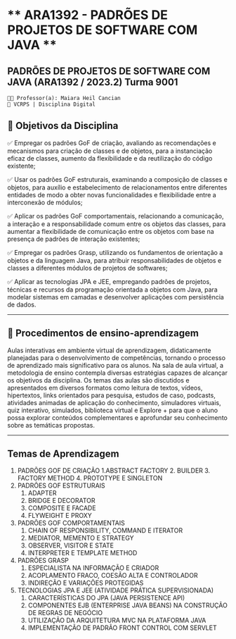 # ** ARA1392 - PADRÕES DE PROJETOS DE SOFTWARE COM JAVA **
## PADRÕES DE PROJETOS DE SOFTWARE COM JAVA (ARA1392 / 2023.2) Turma 9001

    👩🏽 Professor(a): Maiara Heil Cancian
    📍 VCRPS | Disciplina Digital

## 🎯 **Objetivos da Disciplina**

­✅ ­Empregar os padrões GoF de criação, avaliando as recomendações e mecanismos para criação de classes e de objetos, para a instanciação eficaz de classes, aumento da flexibilidade e da reutilização do código existente;

­✅ ­Usar os padrões GoF estruturais, examinando a composição de classes e objetos, para auxílio e estabelecimento de relacionamentos entre diferentes entidades de modo a obter novas funcionalidades e flexibilidade entre a interconexão de módulos;

­✅ Aplicar os padrões GoF comportamentais, relacionando a comunicação, a interação e a responsabilidade comum entre os objetos das classes, para aumentar a flexibilidade de comunicação entre os objetos com base na presença de padrões de interação existentes;

­✅ ­Empregar os padrões Grasp, utilizando os fundamentos de orientação a objetos e da linguagem Java, para atribuir responsabilidades de objetos e classes a diferentes módulos de projetos de softwares;

­✅ Aplicar as tecnologias JPA e JEE, empregando padrões de projetos, técnicas e recursos da programação orientada a objetos com Java, para modelar sistemas em camadas e desenvolver aplicações com persistência de dados.

---

## 📑 **Procedimentos de ensino-­aprendizagem**

Aulas interativas em ambiente virtual de aprendizagem, didaticamente planejadas para o desenvolvimento de competências, tornando o processo de aprendizado mais significativo para os alunos. Na sala de aula virtual, a metodologia de ensino contempla diversas estratégias capazes de alcançar os objetivos da disciplina. Os temas das aulas são discutidos e apresentados em diversos formatos como leitura de textos, vídeos, hipertextos, links orientados para pesquisa, estudos de caso, podcasts, atividades animadas de aplicação do conhecimento, simuladores virtuais, quiz interativo, simulados, biblioteca virtual e Explore + para que o aluno possa explorar conteúdos complementares e aprofundar seu conhecimento sobre as temáticas propostas.

---

## **Temas de Aprendizagem**

1. PADRÕES GOF DE CRIAÇÃO
   1.ABSTRACT FACTORY
   2. BUILDER
   3. FACTORY METHOD
   4. PROTOTYPE E SINGLETON
3. PADRÕES GOF ESTRUTURAIS
   1. ADAPTER
   2. BRIDGE E DECORATOR
   3. COMPOSITE E FACADE
   4. FLYWEIGHT E PROXY
4. PADRÕES GOF COMPORTAMENTAIS
   1. CHAIN OF RESPONSIBILITY, COMMAND E ITERATOR
   2. MEDIATOR, MEMENTO E STRATEGY
   3. OBSERVER, VISITOR E STATE
   4. INTERPRETER E TEMPLATE METHOD
5. PADRÕES GRASP
   1. ESPECIALISTA NA INFORMAÇÃO E CRIADOR
   2. ACOPLAMENTO FRACO, COESÃO ALTA E CONTROLADOR
   3. INDIREÇÃO E VARIAÇÕES PROTEGIDAS
6. TECNOLOGIAS JPA E JEE (ATIVIDADE PRÁTICA SUPERVISIONADA)
   1. CARACTERÍSTICAS DO JPA (JAVA PERSISTENCE API)
   2. COMPONENTES EJB (ENTERPRISE JAVA BEANS) NA CONSTRUÇÃO DE REGRAS DE NEGÓCIO
   3. UTILIZAÇÃO DA ARQUITETURA MVC NA PLATAFORMA JAVA
   4. IMPLEMENTAÇÃO DE PADRÃO FRONT CONTROL COM SERVLET
